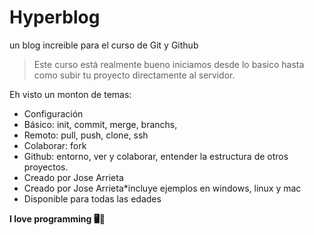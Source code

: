 # Hyperblog
un blog increible para el curso de Git y Github 


>Este curso está realmente bueno iniciamos desde lo basico hasta como subir tu proyecto directamente al servidor.

Eh visto un monton de temas:

* Configuración
* Básico:  init, commit, merge, branchs, 
* Remoto:  pull, push, clone, ssh
* Colaborar: fork
* Github: entorno, ver y colaborar, entender la estructura de otros proyectos.
* Creado por Jose Arrieta
* Creado por Jose Arrieta*incluye ejemplos en windows, linux y mac
* Disponible para todas las edades

**I love programming 🖥️🤍**
